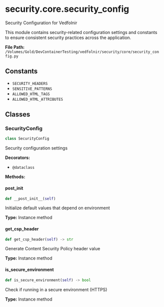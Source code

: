 # security.core.security_config

Security Configuration for Vedfolnir

This module contains security-related configuration settings and constants
to ensure consistent security practices across the application.

**File Path:** `/Volumes/Gold/DevContainerTesting/vedfolnir/security/core/security_config.py`

## Constants

- `SECURITY_HEADERS`
- `SENSITIVE_PATTERNS`
- `ALLOWED_HTML_TAGS`
- `ALLOWED_HTML_ATTRIBUTES`

## Classes

### SecurityConfig

```python
class SecurityConfig
```

Security configuration settings

**Decorators:**
- `@dataclass`

**Methods:**

#### __post_init__

```python
def __post_init__(self)
```

Initialize default values that depend on environment

**Type:** Instance method

#### get_csp_header

```python
def get_csp_header(self) -> str
```

Generate Content Security Policy header value

**Type:** Instance method

#### is_secure_environment

```python
def is_secure_environment(self) -> bool
```

Check if running in a secure environment (HTTPS)

**Type:** Instance method

